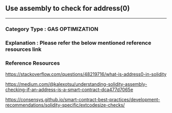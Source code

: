 

## Use assembly to check for address(0)

---

### **Category Type** : GAS OPTIMIZATION


### **Explanation** : Please refer the below mentioned reference resources link



### **Reference Resources**



https://stackoverflow.com/questions/48219716/what-is-address0-in-solidity

https://medium.com/@kalexotsu/understanding-solidity-assembly-checking-if-an-address-is-a-smart-contract-dca477d7065e

https://consensys.github.io/smart-contract-best-practices/development-recommendations/solidity-specific/extcodesize-checks/


